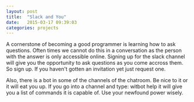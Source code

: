 ```yaml
---
layout: post
title:  "Slack and You"
date:   2015-03-17 09:39:03
categories: projects
---
```


A cornerstone of becoming a good programmer is learning how to ask questions. Often times we cannot do this in a conversation as the person with the answer is only accessible online. Signing up for the slack channel will give you the opportunity to ask questions as you come accross them. So sign up. If you haven't gotten an invitation yet just request one.

Also, there is a bot in some of the channels of the chatroom. Be nice to it or it will eat you up. If you go into a channel and type:
    witbot help
it will give you a list of commands it is capable of. Use your newfound power wisely.